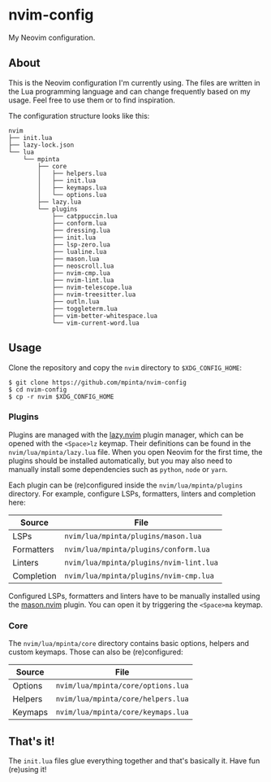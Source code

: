 # nvim-config
My Neovim configuration.

## About
This is the Neovim configuration I'm currently using. The files are written in the Lua programming language and can change frequently based on my usage. Feel free to use them or to find inspiration.

The configuration structure looks like this:
```
nvim
├── init.lua
├── lazy-lock.json
└── lua
    └── mpinta
        ├── core
        │   ├── helpers.lua
        │   ├── init.lua
        │   ├── keymaps.lua
        │   └── options.lua
        ├── lazy.lua
        └── plugins
            ├── catppuccin.lua
            ├── conform.lua
            ├── dressing.lua
            ├── init.lua
            ├── lsp-zero.lua
            ├── lualine.lua
            ├── mason.lua
            ├── neoscroll.lua
            ├── nvim-cmp.lua
            ├── nvim-lint.lua
            ├── nvim-telescope.lua
            ├── nvim-treesitter.lua
            ├── outln.lua
            ├── toggleterm.lua
            ├── vim-better-whitespace.lua
            └── vim-current-word.lua
```

## Usage
Clone the repository and copy the `nvim` directory to `$XDG_CONFIG_HOME`:
```
$ git clone https://github.com/mpinta/nvim-config
$ cd nvim-config
$ cp -r nvim $XDG_CONFIG_HOME
```

### Plugins
Plugins are managed with the [lazy.nvim](https://github.com/folke/lazy.nvim) plugin manager, which can be opened with the `<Space>lz` keymap. Their definitions can be found in the `nvim/lua/mpinta/lazy.lua` file. When you open Neovim for the first time, the plugins should be installed automatically, but you may also need to manually install some dependencies such as `python`, `node` or `yarn`.

Each plugin can be (re)configured inside the `nvim/lua/mpinta/plugins` directory. For example, configure LSPs, formatters, linters and completion here:

| Source | File |
|---|---|
| LSPs | `nvim/lua/mpinta/plugins/mason.lua` |
| Formatters | `nvim/lua/mpinta/plugins/conform.lua` |
| Linters | `nvim/lua/mpinta/plugins/nvim-lint.lua` |
| Completion | `nvim/lua/mpinta/plugins/nvim-cmp.lua` |

Configured LSPs, formatters and linters have to be manually installed using the [mason.nvim](https://github.com/williamboman/mason.nvim) plugin. You can open it by triggering the `<Space>ma` keymap.

### Core
The `nvim/lua/mpinta/core` directory contains basic options, helpers and custom keymaps. Those can also be (re)configured:

| Source | File |
|---|---|
| Options | `nvim/lua/mpinta/core/options.lua` |
| Helpers | `nvim/lua/mpinta/core/helpers.lua` |
| Keymaps | `nvim/lua/mpinta/core/keymaps.lua` |

## That's it!
The `init.lua` files glue everything together and that's basically it. Have fun (re)using it!
